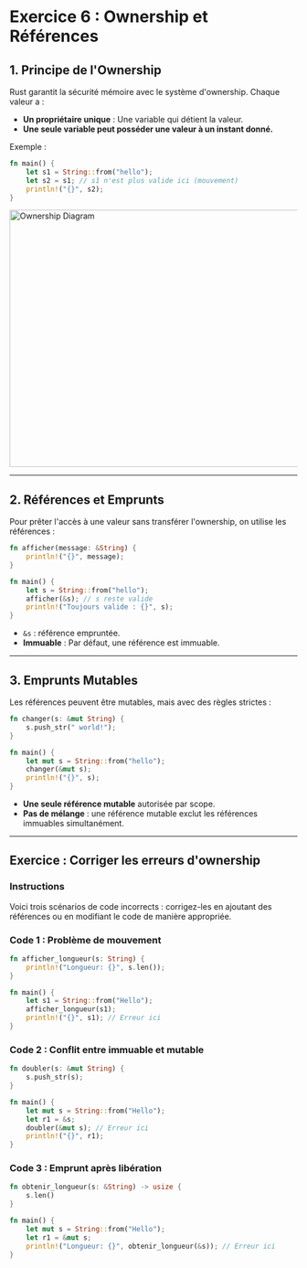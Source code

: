 # Exercice 6 : Ownership et Références

## **1. Principe de l'Ownership**

Rust garantit la sécurité mémoire avec le système d'ownership. Chaque valeur a :

- **Un propriétaire unique** : Une variable qui détient la valeur.
- **Une seule variable peut posséder une valeur à un instant donné.**

Exemple :

```rust
fn main() {
    let s1 = String::from("hello");
    let s2 = s1; // s1 n'est plus valide ici (mouvement)
    println!("{}", s2);
}
```

<img src="https://preview.redd.it/j64kjkjuymf91.png?auto=webp&s=45c61d72f13a2d38326852c90aa8b3b32627e119" alt="Ownership Diagram" width="650px" height="450px">

---

## **2. Références et Emprunts**

Pour prêter l'accès à une valeur sans transférer l'ownership, on utilise les références :

```rust
fn afficher(message: &String) {
    println!("{}", message);
}

fn main() {
    let s = String::from("hello");
    afficher(&s); // s reste valide
    println!("Toujours valide : {}", s);
}
```

- `&s` : référence empruntée.
- **Immuable** : Par défaut, une référence est immuable.

---

## **3. Emprunts Mutables**

Les références peuvent être mutables, mais avec des règles strictes :

```rust
fn changer(s: &mut String) {
    s.push_str(" world!");
}

fn main() {
    let mut s = String::from("hello");
    changer(&mut s);
    println!("{}", s);
}
```

- **Une seule référence mutable** autorisée par scope.
- **Pas de mélange** : une référence mutable exclut les références immuables simultanément.

---

## **Exercice : Corriger les erreurs d'ownership**

### Instructions
Voici trois scénarios de code incorrects : corrigez-les en ajoutant des références ou en modifiant le code de manière appropriée.

### Code 1 : Problème de mouvement
```rust
fn afficher_longueur(s: String) {
    println!("Longueur: {}", s.len());
}

fn main() {
    let s1 = String::from("Hello");
    afficher_longueur(s1);
    println!("{}", s1); // Erreur ici
}
```

### Code 2 : Conflit entre immuable et mutable
```rust
fn doubler(s: &mut String) {
    s.push_str(s);
}

fn main() {
    let mut s = String::from("Hello");
    let r1 = &s;
    doubler(&mut s); // Erreur ici
    println!("{}", r1);
}
```

### Code 3 : Emprunt après libération
```rust
fn obtenir_longueur(s: &String) -> usize {
    s.len()
}

fn main() {
    let mut s = String::from("Hello");
    let r1 = &mut s;
    println!("Longueur: {}", obtenir_longueur(&s)); // Erreur ici
}
```